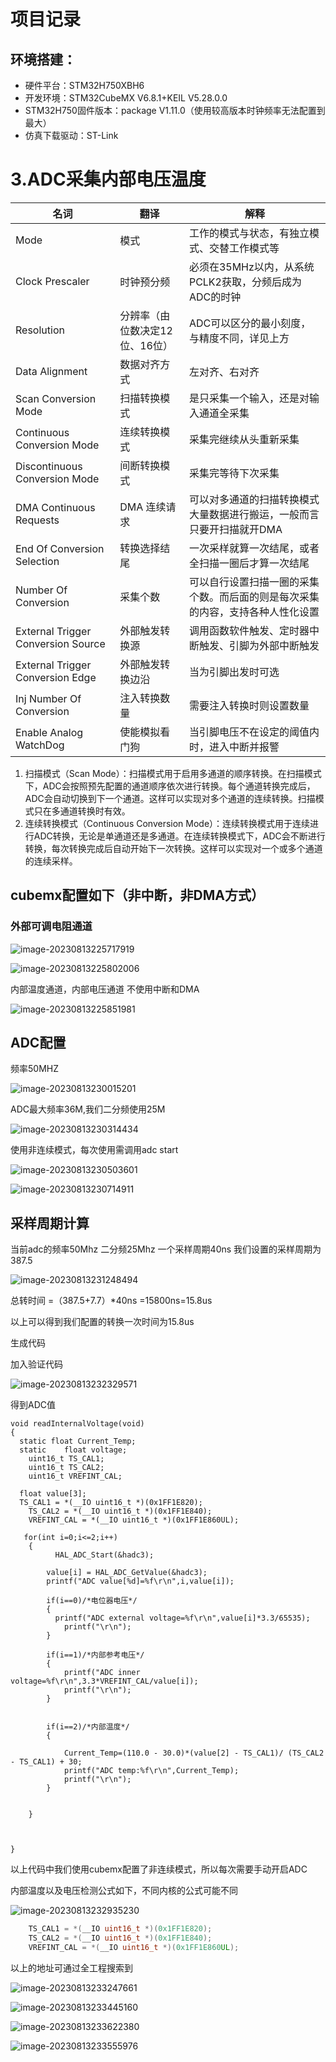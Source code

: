 # 项目记录

## 环境搭建：

- 硬件平台：STM32H750XBH6
- 开发环境：STM32CubeMX V6.8.1+KEIL V5.28.0.0
- STM32H750固件版本：package V1.11.0（使用较高版本时钟频率无法配置到最大）
- 仿真下载驱动：ST-Link



# 3.ADC采集内部电压温度



| 名词                               | 翻译                           | 解释                                                         |
| ---------------------------------- | ------------------------------ | ------------------------------------------------------------ |
| Mode                               | 模式                           | 工作的模式与状态，有独立模式、交替工作模式等                 |
| Clock Prescaler                    | 时钟预分频                     | 必须在35MHz以内，从系统PCLK2获取，分频后成为ADC的时钟        |
| Resolution                         | 分辨率（由位数决定12位、16位） | ADC可以区分的最小刻度，与精度不同，详见上方                  |
| Data Alignment                     | 数据对齐方式                   | 左对齐、右对齐                                               |
| Scan Conversion Mode               | 扫描转换模式                   | 是只采集一个输入，还是对输入通道全采集                       |
| Continuous Conversion Mode         | 连续转换模式                   | 采集完继续从头重新采集                                       |
| Discontinuous Conversion Mode      | 间断转换模式                   | 采集完等待下次采集                                           |
| DMA Continuous Requests            | DMA 连续请求                   | 可以对多通道的扫描转换模式大量数据进行搬运，一般而言只要开扫描就开DMA |
| End Of Conversion Selection        | 转换选择结尾                   | 一次采样就算一次结尾，或者全扫描一圈后才算一次结尾           |
| Number Of Conversion               | 采集个数                       | 可以自行设置扫描一圈的采集个数。而后面的则是每次采集的内容，支持各种人性化设置 |
| External Trigger Conversion Source | 外部触发转换源                 | 调用函数软件触发、定时器中断触发、引脚为外部中断触发         |
| External Trigger Conversion Edge   | 外部触发转换边沿               | 当为引脚出发时可选                                           |
| Inj Number Of Conversion           | 注入转换数量                   | 需要注入转换时则设置数量                                     |
| Enable Analog WatchDog             | 使能模拟看门狗                 | 当引脚电压不在设定的阈值内时，进入中断并报警                 |

1. 扫描模式（Scan Mode）：扫描模式用于启用多通道的顺序转换。在扫描模式下，ADC会按照预先配置的通道顺序依次进行转换。每个通道转换完成后，ADC会自动切换到下一个通道。这样可以实现对多个通道的连续转换。扫描模式只在多通道转换时有效。
2. 连续转换模式（Continuous Conversion Mode）：连续转换模式用于连续进行ADC转换，无论是单通道还是多通道。在连续转换模式下，ADC会不断进行转换，每次转换完成后自动开始下一次转换。这样可以实现对一个或多个通道的连续采样。

## cubemx配置如下（非中断，非DMA方式）

### 外部可调电阻通道

![image-20230813225717919](https://newbie-typora.oss-cn-shenzhen.aliyuncs.com/TyporaJPG/image-20230813225717919.png)

![image-20230813225802006](https://newbie-typora.oss-cn-shenzhen.aliyuncs.com/TyporaJPG/image-20230813225802006.png)

内部温度通道，内部电压通道  不使用中断和DMA

![image-20230813225851981](https://newbie-typora.oss-cn-shenzhen.aliyuncs.com/TyporaJPG/image-20230813225851981.png)

## ADC配置

频率50MHZ

![image-20230813230015201](https://newbie-typora.oss-cn-shenzhen.aliyuncs.com/TyporaJPG/image-20230813230015201.png)

ADC最大频率36M,我们二分频使用25M

![image-20230813230314434](https://newbie-typora.oss-cn-shenzhen.aliyuncs.com/TyporaJPG/image-20230813230314434.png)

使用非连续模式，每次使用需调用adc start

![image-20230813230503601](https://newbie-typora.oss-cn-shenzhen.aliyuncs.com/TyporaJPG/image-20230813230503601.png)

![image-20230813230714911](https://newbie-typora.oss-cn-shenzhen.aliyuncs.com/TyporaJPG/image-20230813230714911.png)

## 采样周期计算

当前adc的频率50Mhz   二分频25Mhz    一个采样周期40ns   我们设置的采样周期为387.5

![image-20230813231248494](https://newbie-typora.oss-cn-shenzhen.aliyuncs.com/TyporaJPG/image-20230813231248494.png)

总转时间  =（387.5+7.7）*40ns =15800ns=15.8us    

以上可以得到我们配置的转换一次时间为15.8us

生成代码



加入验证代码

![image-20230813232329571](https://newbie-typora.oss-cn-shenzhen.aliyuncs.com/TyporaJPG/image-20230813232329571.png)

得到ADC值

```
void readInternalVoltage(void)
{
  static float Current_Temp;
  static	float voltage;
	uint16_t TS_CAL1;
	uint16_t TS_CAL2;
	uint16_t VREFINT_CAL;
	
  float value[3];
  TS_CAL1 = *(__IO uint16_t *)(0x1FF1E820); 
	TS_CAL2 = *(__IO uint16_t *)(0x1FF1E840); 
	VREFINT_CAL = *(__IO uint16_t *)(0x1FF1E860UL); 
 
   for(int i=0;i<=2;i++)  
	{
		  HAL_ADC_Start(&hadc3);

	    value[i] = HAL_ADC_GetValue(&hadc3);
	    printf("ADC value[%d]=%f\r\n",i,value[i]);
		
		if(i==0)/*电位器电压*/
		{
		  printf("ADC external voltage=%f\r\n",value[i]*3.3/65535);
			printf("\r\n");
		}
		
		if(i==1)/*内部参考电压*/
		{
			printf("ADC inner voltage=%f\r\n",3.3*VREFINT_CAL/value[i]);
			printf("\r\n");
		}
		
		
		if(i==2)/*内部温度*/
		{
		
			Current_Temp=(110.0 - 30.0)*(value[2] - TS_CAL1)/ (TS_CAL2 - TS_CAL1) + 30;
			printf("ADC temp:%f\r\n",Current_Temp);
			printf("\r\n");
		}
	  
	
	}



}
```

以上代码中我们使用cubemx配置了非连续模式，所以每次需要手动开启ADC

内部温度以及电压检测公式如下，不同内核的公式可能不同

![image-20230813232935230](https://newbie-typora.oss-cn-shenzhen.aliyuncs.com/TyporaJPG/image-20230813232935230.png)

```c
    TS_CAL1 = *(__IO uint16_t *)(0x1FF1E820); 
	TS_CAL2 = *(__IO uint16_t *)(0x1FF1E840); 
	VREFINT_CAL = *(__IO uint16_t *)(0x1FF1E860UL); 
```

以上的地址可通过全工程搜索到

![image-20230813233247661](https://newbie-typora.oss-cn-shenzhen.aliyuncs.com/TyporaJPG/image-20230813233247661.png)

![image-20230813233445160](https://newbie-typora.oss-cn-shenzhen.aliyuncs.com/TyporaJPG/image-20230813233445160.png)

![image-20230813233622380](https://newbie-typora.oss-cn-shenzhen.aliyuncs.com/TyporaJPG/image-20230813233622380.png)

![image-20230813233555976](https://newbie-typora.oss-cn-shenzhen.aliyuncs.com/TyporaJPG/image-20230813233555976.png)
